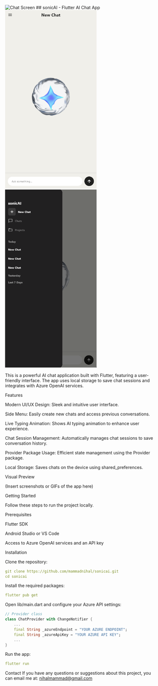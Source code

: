 <img src="https://raw.githubusercontent.com/mammadnihal/sonicai/refs/heads/main/assets/sonicai.gif" alt="Chat Screen" width="50"/> ## sonicAI - Flutter AI Chat App
 </br>
<img src="https://raw.githubusercontent.com/mammadnihal/sonicai/refs/heads/main/assets/chat_screen.png" alt="Chat Screen" width="300"/>
<img src="https://raw.githubusercontent.com/mammadnihal/sonicai/refs/heads/main/assets/drawler.png" alt="Drawler Menu" width="300"/>

This is a powerful AI chat application built with Flutter, featuring a user-friendly interface. The app uses local storage to save chat sessions and integrates with Azure OpenAI services.

Features

Modern UI/UX Design: Sleek and intuitive user interface.

Side Menu: Easily create new chats and access previous conversations.

Live Typing Animation: Shows AI typing animation to enhance user experience.

Chat Session Management: Automatically manages chat sessions to save conversation history.

Provider Package Usage: Efficient state management using the Provider package.

Local Storage: Saves chats on the device using shared_preferences.

Visual Preview

(Insert screenshots or GIFs of the app here)

Getting Started

Follow these steps to run the project locally.

Prerequisites

Flutter SDK

Android Studio or VS Code

Access to Azure OpenAI services and an API key

Installation

Clone the repository:

```yaml
git clone https://github.com/mammadnihal/sonicai.git
cd sonicai
```

Install the required packages:
```yaml
flutter pub get
```

Open lib/main.dart and configure your Azure API settings:

```dart
// Provider class
class ChatProvider with ChangeNotifier {
    ...
    final String _azureEndpoint = "YOUR AZURE ENDPOINT";
    final String _azureApiKey = "YOUR AZURE API KEY";
    ...
}
```

Run the app:
```yaml
flutter run
```

Contact
If you have any questions or suggestions about this project, you can email me at:
nihalmammad@gmail.com